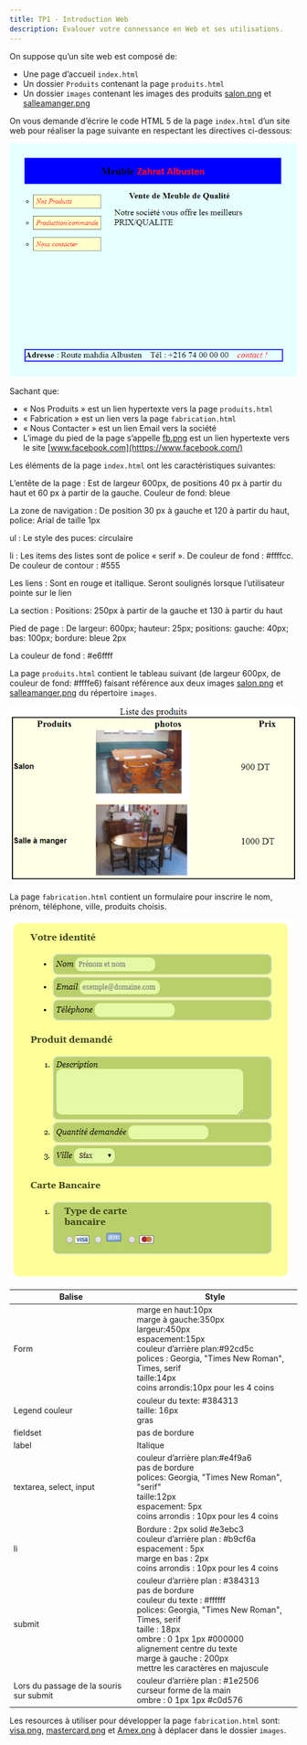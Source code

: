 ```yaml
---
title: TP1 - Introduction Web
description: Evalouer votre connessance en Web et ses utilisations.
---
```


On suppose qu’un site web est composé de:

- Une page d’accueil `index.html`
- Un dossier `Produits` contenant la page `produits.html`
- Un dossier `images` contenant les images des produits
  [salon.png](../imgs/tp/1/salon.png) et
  [salleamanger.png](../imgs/tp/1/salleamanger.png)

On vous demande d’écrire le code HTML 5 de la page `index.html` d’un
site web pour réaliser la page suivante en respectant les directives
ci-dessous:

![](../imgs/tp/1/tp1-ex1-screenshot.png)

Sachant que:

- « Nos Produits » est un lien hypertexte vers la page `produits.html`
- « Fabrication » est un lien vers la page `fabrication.html`
- « Nous Contacter » est un lien Email vers la société
- L’image du pied de la page s’appelle [fb.png]() est un lien hypertexte vers
  le site [www.facebook.com](htttps://www.facebook.com/)

Les éléments de la page `index.html` ont les caractéristiques suivantes:

L’entête de la page
: Est de largeur 600px, de positions 40 px à partir du haut et 60 px à partir
de la gauche. Couleur de fond: bleue

La zone de navigation
: De position 30 px à gauche et 120 à partir du haut, police: Arial de taille
1px

ul
: Le style des puces: circulaire

li
: Les items des listes sont de police « serif ». De couleur de fond : #ffffcc.
De couleur de contour : #555

Les liens
: Sont en rouge et itallique. Seront soulignés lorsque l’utilisateur pointe sur
le lien

La section
: Positions: 250px à partir de la gauche et 130 à partir du haut

Pied de page
: De largeur: 600px; hauteur: 25px; positions: gauche: 40px; bas: 100px;
bordure: bleue 2px

La couleur de fond
: #e6ffff

La page `produits.html` contient le tableau suivant (de largeur 600px, de
couleur de fond: #ffffe6) faisant référence aux deux images
[salon.png](../imgs/tp/1/salon.png) et
[salleamanger.png](../imgs/tp/1/salleamanger.png) du répertoire `images`.

![](../imgs/tp/1/tp1-ex1-screenshot-2.png)

La page `fabrication.html` contient un formulaire pour inscrire le nom, prénom,
téléphone, ville, produits choisis.

![](../imgs/tp/1/tp1-ex1-screenshot-3.png)

<table class="table table-hover table-responsive">
    <thead>
        <tr>
            <th>Balise</th>
            <th>Style</th>
        </tr>
    </thead>
    <tbody>
        <tr>
            <td>Form</td>
            <td>
                marge en haut:10px<br/> marge à gauche:350px<br /> largeur:450px
                <br /> espacement:15px
                <br /> couleur d’arrière plan:#92cd5c <br /> polices : Georgia, "Times New Roman", Times, serif<br /> taille:14px
                <br /> coins arrondis:10px pour les 4 coins
            </td>
        </tr>
        <tr>
            <td>Legend couleur</td>
            <td>
                couleur du texte: #384313<br /> taille: 16px<br /> gras
            </td>
        </tr>
        <tr>
            <td>fieldset</td>
            <td>pas de bordure</td>
        </tr>
        <tr>
            <td>label</td>
            <td>Italique</td>
        </tr>
        <tr>
            <td>textarea, select, input</td>
            <td>
                couleur d’arrière plan:#e4f9a6<br /> pas de bordure<br /> polices: Georgia, "Times New Roman", "serif"<br /> taille:12px
                <br /> espacement: 5px<br /> coins arrondis : 10px pour les 4 coins
            </td>
        </tr>
        <tr>
            <td>li</td>
            <td>
                Bordure : 2px solid #e3ebc3<br /> couleur d’arrière plan : #b9cf6a<br /> espacement : 5px<br /> marge en bas : 2px<br /> coins arrondis : 10px pour les 4 coins
            </td>
        </tr>
        <tr>
            <td>submit</td>
            <td>
                couleur d’arrière plan : #384313<br /> pas de bordure<br /> couleur du texte : #ffffff<br /> polices: Georgia, "Times New Roman", Times, serif<br /> taille : 18px<br /> ombre : 0 1px 1px #000000<br /> alignement centre du texte<br /> marge à gauche : 200px<br /> mettre les caractères en majuscule
            </td>
        </tr>
        <tr>
            <td>Lors du passage de la souris sur submit</td>
            <td>
                couleur d’arrière plan : #1e2506<br /> curseur forme de la main<br /> ombre : 0 1px 1px #c0d576
            </td>
        </tr>
    </tbody>
</table>

Les resources à utiliser pour développer la page `fabrication.html`
sont: [visa.png](../imgs/tp/1/visa.png),
[mastercard.png](../imgs/tp/1/mastercard.png) et
[Amex.png](../imgs/tp/1/Amex.png) à déplacer dans le dossier `images`.
